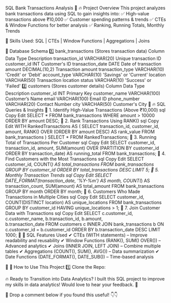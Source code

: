 SQL Bank Transactions Analysis 🚀
🔥 Project Overview
This project analyzes bank transactions data using SQL to gain insights into:
✅ High-value transactions above ₹10,000
✅ Customer spending patterns & trends
✅ CTEs & Window Functions for better analysis
✅ Ranking, Running Totals, Monthly Trends

📌 Skills Used: SQL | CTEs | Window Functions | Aggregations | Joins

📌 Database Schema
1️⃣ bank_transactions (Stores transaction data)
Column	Data Type	Description
transaction_id	VARCHAR(20)	Unique transaction ID
customer_id	INT	Customer's ID
transaction_date	DATE	Date of transaction
amount	DECIMAL(10,2)	Transaction amount
transaction_type	VARCHAR(10)	'Credit' or 'Debit'
account_type	VARCHAR(10)	'Savings' or 'Current'
location	VARCHAR(50)	Transaction location
status	VARCHAR(10)	'Success' or 'Failed'
2️⃣ customers (Stores customer details)
Column	Data Type	Description
customer_id	INT	Primary Key
customer_name	VARCHAR(100)	Customer’s Name
email	VARCHAR(100)	Email ID
phone_number	VARCHAR(20)	Contact Number
city	VARCHAR(50)	Customer's City
📌 🔥 SQL Queries & Insights
🔹 1. Identify High-Value Transactions (Above ₹10,000)
sql
Copy
Edit
SELECT * 
FROM bank_transactions 
WHERE amount > 10000 
ORDER BY amount DESC;
🔹 2. Rank Transactions Using RANK()
sql
Copy
Edit
WITH RankedTransactions AS (
    SELECT 
        transaction_id, 
        customer_id, 
        amount, 
        RANK() OVER (ORDER BY amount DESC) AS rank_value
    FROM bank_transactions
)
SELECT * FROM RankedTransactions;
🔹 3. Running Total of Transactions Per Customer
sql
Copy
Edit
SELECT 
    customer_id, 
    transaction_id, 
    amount, 
    SUM(amount) OVER (PARTITION BY customer_id ORDER BY transaction_date) AS running_total
FROM bank_transactions;
🔹 4. Find Customers with the Most Transactions
sql
Copy
Edit
SELECT customer_id, COUNT(*) AS total_transactions
FROM bank_transactions
GROUP BY customer_id
ORDER BY total_transactions DESC
LIMIT 5;
🔹 5. Monthly Transaction Trends
sql
Copy
Edit
SELECT DATE_FORMAT(transaction_date, '%Y-%m') AS month, 
       COUNT(*) AS transaction_count, 
       SUM(amount) AS total_amount
FROM bank_transactions
GROUP BY month
ORDER BY month;
🔹 6. Customers Who Made Transactions in Multiple Cities
sql
Copy
Edit
SELECT customer_id, COUNT(DISTINCT location) AS unique_locations
FROM bank_transactions
GROUP BY customer_id
HAVING unique_locations > 1;
🔹 7. Join Customer Data with Transactions
sql
Copy
Edit
SELECT 
    c.customer_id, 
    c.customer_name, 
    b.transaction_id, 
    b.amount,  
    b.transaction_date
FROM customers c
INNER JOIN bank_transactions b ON c.customer_id = b.customer_id
ORDER BY b.transaction_date DESC
LIMIT 1000;
📌 🚀 SQL Features Used
✔ CTEs (WITH statements) – Improve readability and reusability
✔ Window Functions (RANK(), SUM() OVER()) – Advanced analytics
✔ Joins (INNER JOIN, LEFT JOIN) – Combine multiple tables
✔ Aggregations (COUNT(), SUM(), AVG()) – Data summarization
✔ Date Functions (DATE_FORMAT(), DATE_SUB()) – Time-based analysis

📌 🔗 How to Use This Project
1️⃣ Clone the Repo:




🔥 Ready to Transition into Data Analytics?
I built this SQL project to improve my skills in data analytics!
Would love to hear your feedback. 🚀

📢 Drop a comment below if you found this useful! 👇👇
